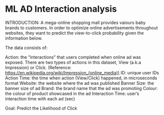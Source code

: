 # ML AD Interaction analysis
INTRODUCTION:
A mega-online shopping mall provides vaiours baby brands to customers. In order to optimize online advertisements throughout websites, they want to predict the view-to-click probability given the information below.

The data consists of:

Action: the “interactions” that users completed when online ad was exposed. There are two types of actions in this dataset, View (a.k.a Impression) or Click. (Reference: https://en.wikipedia.org/wiki/Impression_(online_media)) ID: unique user IDs Action Time: the time when action (View/Click) happened, in microseconds format Website: the website where the ad was published Banner Size: the banner size of ad Brand: the brand name that the ad was promoting Colour: the colour of product showcased in the ad Interaction Time: user’s interaction time with each ad (sec)

Goal: Predict the Likelihood of Click
